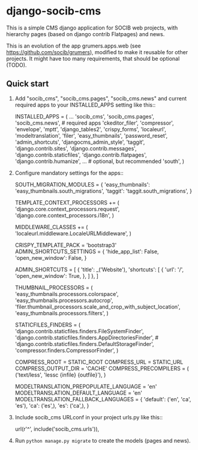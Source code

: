 django-socib-cms
=====================

This is a simple CMS django application for SOCIB web projects, with hierarchy pages (based on django contrib Flatpages) and news.

This is an evolution of the app grumers.apps.web (see https://github.com/socib/grumers), modified to make it reusable for other projects. It might have too many requirements, that should be optional (TODO).


Quick start
-----------

1. Add "socib_cms", "socib_cms.pages", "socib_cms.news" and current required apps to your INSTALLED_APPS setting like this::

    INSTALLED_APPS = (
        ...
        'socib_cms',
        'socib_cms.pages',
        'socib_cms.news',
        # required apps
        'ckeditor_filer',
        'compressor',
        'envelope',
        'mptt',
        'django_tables2',
        'crispy_forms',
        'localeurl',
        'modeltranslation',
        'filer',
        'easy_thumbnails',
        'password_reset',
        'admin_shortcuts',
        'djangocms_admin_style',
        'taggit',
        'django.contrib.sites',
        'django.contrib.messages',
        'django.contrib.staticfiles',
        'django.contrib.flatpages',
        'django.contrib.humanize',
        ...
        # optional, but recommended
        'south',
    )

2. Configure mandatory settings for the apps::

    SOUTH_MIGRATION_MODULES = {
        'easy_thumbnails': 'easy_thumbnails.south_migrations',
        'taggit': 'taggit.south_migrations',
    }

    TEMPLATE_CONTEXT_PROCESSORS += (
        'django.core.context_processors.request',
        'django.core.context_processors.i18n',
    )

    MIDDLEWARE_CLASSES += (
        'localeurl.middleware.LocaleURLMiddleware',
    )

    CRISPY_TEMPLATE_PACK = 'bootstrap3'
    ADMIN_SHORTCUTS_SETTINGS = {
        'hide_app_list': False,
        'open_new_window': False,
    }

    ADMIN_SHORTCUTS = [
        {
            'title': _('Website'),
            'shortcuts': [
                {
                    'url': '/',
                    'open_new_window': True,
                },
            ]
        },
    ]

    THUMBNAIL_PROCESSORS = (
        'easy_thumbnails.processors.colorspace',
        'easy_thumbnails.processors.autocrop',
        'filer.thumbnail_processors.scale_and_crop_with_subject_location',
        'easy_thumbnails.processors.filters',
    )

    STATICFILES_FINDERS = (
        'django.contrib.staticfiles.finders.FileSystemFinder',
        'django.contrib.staticfiles.finders.AppDirectoriesFinder',
        # 'django.contrib.staticfiles.finders.DefaultStorageFinder',
        'compressor.finders.CompressorFinder',
    )

    COMPRESS_ROOT = STATIC_ROOT
    COMPRESS_URL = STATIC_URL
    COMPRESS_OUTPUT_DIR = 'CACHE'
    COMPRESS_PRECOMPILERS = (
        ('text/less', 'lessc {infile} {outfile}'),
    )

    MODELTRANSLATION_PREPOPULATE_LANGUAGE = 'en'
    MODELTRANSLATION_DEFAULT_LANGUAGE = 'en'
    MODELTRANSLATION_FALLBACK_LANGUAGES = {
        'default': ('en', 'ca', 'es'),
        'ca': ('es',),
        'es': ('ca',),
    }

3. Include socib_cms URLconf in your project urls.py like this::

    url(r'^', include('socib_cms.urls')),

4. Run `python manage.py migrate` to create the models (pages and news).

